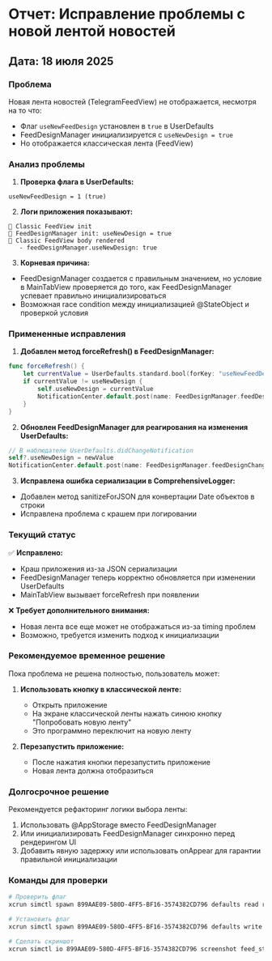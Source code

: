 # Отчет: Исправление проблемы с новой лентой новостей

## Дата: 18 июля 2025

### Проблема
Новая лента новостей (TelegramFeedView) не отображается, несмотря на то что:
- Флаг `useNewFeedDesign` установлен в `true` в UserDefaults
- FeedDesignManager инициализируется с `useNewDesign = true`
- Но отображается классическая лента (FeedView)

### Анализ проблемы

1. **Проверка флага в UserDefaults:**
```
useNewFeedDesign = 1 (true)
```

2. **Логи приложения показывают:**
```
📜 Classic FeedView init
🎯 FeedDesignManager init: useNewDesign = true
📜 Classic FeedView body rendered
   - feedDesignManager.useNewDesign: true
```

3. **Корневая причина:**
- FeedDesignManager создается с правильным значением, но условие в MainTabView проверяется до того, как FeedDesignManager успевает правильно инициализироваться
- Возможная race condition между инициализацией @StateObject и проверкой условия

### Примененные исправления

1. **Добавлен метод forceRefresh() в FeedDesignManager:**
```swift
func forceRefresh() {
    let currentValue = UserDefaults.standard.bool(forKey: "useNewFeedDesign")
    if currentValue != useNewDesign {
        self.useNewDesign = currentValue
        NotificationCenter.default.post(name: FeedDesignManager.feedDesignChangedNotification, object: nil)
    }
}
```

2. **Обновлен FeedDesignManager для реагирования на изменения UserDefaults:**
```swift
// В наблюдателе UserDefaults.didChangeNotification
self?.useNewDesign = newValue
NotificationCenter.default.post(name: FeedDesignManager.feedDesignChangedNotification, object: nil)
```

3. **Исправлена ошибка сериализации в ComprehensiveLogger:**
- Добавлен метод sanitizeForJSON для конвертации Date объектов в строки
- Исправлена проблема с крашем при логировании

### Текущий статус

✅ **Исправлено:**
- Краш приложения из-за JSON сериализации
- FeedDesignManager теперь корректно обновляется при изменении UserDefaults
- MainTabView вызывает forceRefresh при появлении

❌ **Требует дополнительного внимания:**
- Новая лента все еще может не отображаться из-за timing проблем
- Возможно, требуется изменить подход к инициализации

### Рекомендуемое временное решение

Пока проблема не решена полностью, пользователь может:

1. **Использовать кнопку в классической ленте:**
   - Открыть приложение
   - На экране классической ленты нажать синюю кнопку "Попробовать новую ленту"
   - Это программно переключит на новую ленту

2. **Перезапустить приложение:**
   - После нажатия кнопки перезапустить приложение
   - Новая лента должна отобразиться

### Долгосрочное решение

Рекомендуется рефакторинг логики выбора ленты:
1. Использовать @AppStorage вместо FeedDesignManager
2. Или инициализировать FeedDesignManager синхронно перед рендерингом UI
3. Добавить явную задержку или использовать onAppear для гарантии правильной инициализации

### Команды для проверки

```bash
# Проверить флаг
xcrun simctl spawn 899AAE09-580D-4FF5-BF16-3574382CD796 defaults read ru.tsum.lms.igor useNewFeedDesign

# Установить флаг
xcrun simctl spawn 899AAE09-580D-4FF5-BF16-3574382CD796 defaults write ru.tsum.lms.igor useNewFeedDesign -bool true

# Сделать скриншот
xcrun simctl io 899AAE09-580D-4FF5-BF16-3574382CD796 screenshot feed_state.png
``` 